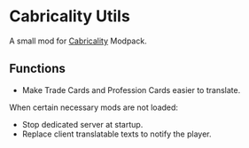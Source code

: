 # Cabricality Utils

A small mod for [Cabricality](https://github.com/DM-Earth/Cabricality) Modpack.

## Functions

- Make Trade Cards and Profession Cards easier to translate.

When certain necessary mods are not loaded:

- Stop dedicated server at startup.
- Replace client translatable texts to notify the player.
